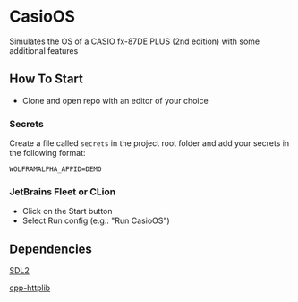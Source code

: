 # CasioOS
Simulates the OS of a CASIO fx-87DE PLUS (2nd edition) with some additional features

## How To Start
- Clone and open repo with an editor of your choice

### Secrets
Create a file called `secrets` in the project root folder
and add your secrets in the following format:
```
WOLFRAMALPHA_APPID=DEMO
```

### JetBrains Fleet or CLion
- Click on the Start button
- Select Run config (e.g.: "Run CasioOS")

## Dependencies
[SDL2](https://github.com/libsdl-org/SDL)

[cpp-httplib](https://github.com/yhirose/cpp-httplib)
